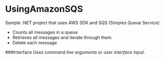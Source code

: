 UsingAmazonSQS
==============

Sample .NET project that uses AWS SDK and SQS (Simples Queue Service)

- Counts all messages in a queue
- Retrieves all messages and iterate through them
- Delete each message

###Interface
Uses *command line arguments* or *user interface input*.
